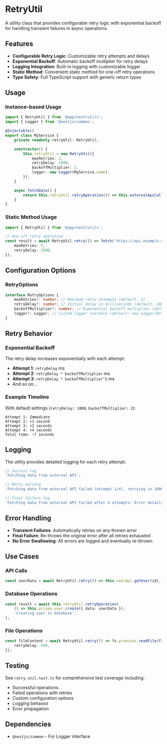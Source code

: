 # RetryUtil

A utility class that provides configurable retry logic with exponential backoff for handling transient failures in async operations.

## Features

- **Configurable Retry Logic**: Customizable retry attempts and delays
- **Exponential Backoff**: Automatic backoff multiplier for retry delays
- **Logging Integration**: Built-in logging with customizable logger
- **Static Method**: Convenient static method for one-off retry operations
- **Type Safety**: Full TypeScript support with generic return types

## Usage

### Instance-based Usage

```typescript
import { RetryUtil } from '@app/nest/utils';
import { Logger } from '@nestjs/common';

@Injectable()
export class MyService {
	private readonly retryUtil: RetryUtil;

	constructor() {
		this.retryUtil = new RetryUtil({
			maxRetries: 3,
			retryDelay: 1000,
			backoffMultiplier: 2,
			logger: new Logger(MyService.name),
		});
	}

	async fetchData() {
		return this.retryUtil.retryOperation(() => this.externalApiCall(), 'Fetching data from external API');
	}
}
```

### Static Method Usage

```typescript
import { RetryUtil } from '@app/nest/utils';

// One-off retry operation
const result = await RetryUtil.retry(() => fetch('https://api.example.com/data'), 'Fetching external data', {
	maxRetries: 5,
	retryDelay: 2000,
});
```

## Configuration Options

### RetryOptions

```typescript
interface RetryOptions {
	maxRetries?: number; // Maximum retry attempts (default: 3)
	retryDelay?: number; // Initial delay in milliseconds (default: 1000)
	backoffMultiplier?: number; // Exponential backoff multiplier (default: 2)
	logger?: Logger; // Custom logger instance (default: new Logger(RetryUtil.name))
}
```

## Retry Behavior

### Exponential Backoff

The retry delay increases exponentially with each attempt:

- **Attempt 1**: `retryDelay` ms
- **Attempt 2**: `retryDelay * backoffMultiplier` ms
- **Attempt 3**: `retryDelay * backoffMultiplier^2` ms
- And so on...

### Example Timeline

With default settings (`retryDelay: 1000`, `backoffMultiplier: 2`):

```
Attempt 1: Immediate
Attempt 2: +1 second
Attempt 3: +2 seconds
Attempt 4: +4 seconds
Total time: ~7 seconds
```

## Logging

The utility provides detailed logging for each retry attempt:

```typescript
// Success log
'Fetching data from external API';

// Retry warning
'Fetching data from external API failed (attempt 1/4), retrying in 1000ms: Error details';

// Final failure log
'Fetching data from external API failed after 4 attempts: Error details';
```

## Error Handling

- **Transient Failures**: Automatically retries on any thrown error
- **Final Failure**: Re-throws the original error after all retries exhausted
- **No Error Swallowing**: All errors are logged and eventually re-thrown

## Use Cases

### API Calls

```typescript
const userData = await RetryUtil.retry(() => this.userApi.getUser(id), `Fetching user ${id}`, { maxRetries: 3 });
```

### Database Operations

```typescript
const result = await this.retryUtil.retryOperation(
	() => this.prisma.user.create({ data: userData }),
	'Creating user in database',
);
```

### File Operations

```typescript
const fileContent = await RetryUtil.retry(() => fs.promises.readFile(filePath, 'utf8'), `Reading file ${filePath}`, {
	retryDelay: 500,
});
```

## Testing

See `retry.util.test.ts` for comprehensive test coverage including:

- Successful operations
- Failed operations with retries
- Custom configuration options
- Logging behavior
- Error propagation

## Dependencies

- `@nestjs/common` - For Logger interface
